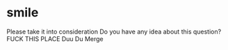 # smile
Please take it into consideration
Do you have any idea about this question?
FUCK THIS PLACE
Duu Du Merge
